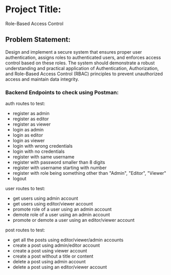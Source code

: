 # Project Title: 

Role-Based Access Control

## Problem Statement:

Design and implement a secure system that ensures proper user authentication, assigns roles to authenticated users, and enforces access control based on these roles. The system should demonstrate a robust understanding and practical application of Authentication, Authorization, and Role-Based Access Control (RBAC) principles to prevent unauthorized access and maintain data integrity.

### Backend Endpoints to check using Postman: 

auth routes to test:
- register as admin
- register as editor 
- register as viewer
- login as admin
- login as editor
- login as viewer
- login with wrong credentials
- login with no credentials
- register with same username
- register with password smaller than 8 digits
- register with username starting with number
- register with role being something other than "Admin", "Editor", "Viewer"
- logout 

user routes to test:
- get users using admin account
- get users using editor/viewer account
- promote role of a user using an admin account
- demote role of a user using an admin account
- promote or demote a user using an editor/viewer account

post routes to test:
- get all the posts using editor/viewer/admin accounts
- create a post using admin/editor account
- create a post using viewer account
- create a post without a title or content
- delete a post using admin account
- delete a post using an editor/viewer account